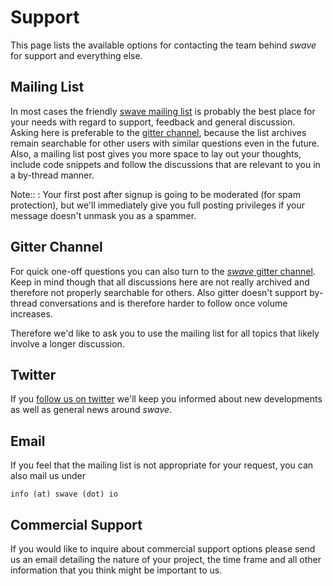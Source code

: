 Support
=======

This page lists the available options for contacting the team behind *swave* for support and everything else.

Mailing List
------------

In most cases the friendly [swave mailing list][1] is probably the best place for your needs with regard to
support, feedback and general discussion. Asking here is preferable to the [gitter channel][2], because the list archives
remain searchable for other users with similar questions even in the future.
Also, a mailing list post gives you more space to lay out your thoughts, include code snippets and follow the
discussions that are relevant to you in a by-thread manner.

Note::
:  Your first post after signup is going to be moderated (for spam protection), but we'll immediately
   give you full posting privileges if your message doesn't unmask you as a spammer.

  [1]: https://groups.google.com/group/spray-user/

  
Gitter Channel
--------------

For quick one-off questions you can also turn to the [*swave* gitter channel][2].
Keep in mind though that all discussions here are not really archived and therefore not properly searchable for others.
Also gitter doesn't support by-thread conversations and is therefore harder to follow once volume increases.

Therefore we'd like to ask you to use the mailing list for all topics that likely involve a longer discussion.   

  [2]: https://gitter.im/sirthias/swave


Twitter
-------

If you [follow us on twitter][1] we'll keep you informed about new developments as well as general news around *swave*.

  [3]: https://twitter.com/sprayio


Email
-----

If you feel that the mailing list is not appropriate for your request, you can also mail us under

```nohighlight
info (at) swave (dot) io
```


Commercial Support
------------------

If you would like to inquire about commercial support options please send us an email detailing the nature of your
project, the time frame and all other information that you think might be important to us.
